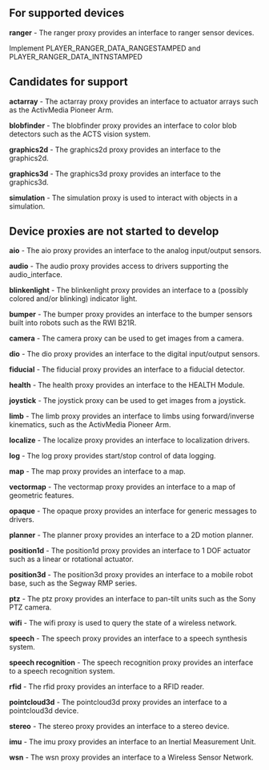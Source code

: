 
For supported devices
-------------------------------------
**ranger** - The ranger proxy provides an interface to ranger sensor devices.

Implement PLAYER_RANGER_DATA_RANGESTAMPED and PLAYER_RANGER_DATA_INTNSTAMPED

Candidates for support
--------------------------------------

**actarray** - The actarray proxy provides an interface to actuator arrays such as the ActivMedia Pioneer Arm.

**blobfinder** - The blobfinder proxy provides an interface to color blob detectors such as the ACTS vision system.

**graphics2d** - The graphics2d proxy provides an interface to the graphics2d.

**graphics3d** - The graphics3d proxy provides an interface to the graphics3d.

**simulation** - The simulation proxy is used to interact with objects in a simulation.

Device proxies are not started to develop
--------------------------------------

**aio** - The aio proxy provides an interface to the analog input/output sensors.

**audio** - The audio proxy provides access to drivers supporting the audio_interface.

**blinkenlight** - The blinkenlight proxy provides an interface to a (possibly colored and/or blinking) indicator light.

**bumper** - The bumper proxy provides an interface to the bumper sensors built into robots such as the RWI B21R.

**camera** - The camera proxy can be used to get images from a camera.

**dio** - The dio proxy provides an interface to the digital input/output sensors.

**fiducial** - The fiducial proxy provides an interface to a fiducial detector.

**health** - The health proxy provides an interface to the HEALTH Module.

**joystick** - The joystick proxy can be used to get images from a joystick.

**limb** - The limb proxy provides an interface to limbs using forward/inverse kinematics, such as the ActivMedia Pioneer Arm.

**localize** - The localize proxy provides an interface to localization drivers.

**log** - The log proxy provides start/stop control of data logging.

**map** - The map proxy provides an interface to a map.

**vectormap** - The vectormap proxy provides an interface to a map of geometric features.

**opaque** - The opaque proxy provides an interface for generic messages to drivers.

**planner** - The planner proxy provides an interface to a 2D motion planner.

**position1d** - The position1d proxy provides an interface to 1 DOF actuator such as a linear or rotational actuator.

**position3d** - The position3d proxy provides an interface to a mobile robot base, such as the Segway RMP series.

**ptz** - The ptz proxy provides an interface to pan-tilt units such as the Sony PTZ camera.

**wifi** - The wifi proxy is used to query the state of a wireless network.

**speech** - The speech proxy provides an interface to a speech synthesis system.

**speech recognition** - The speech recognition proxy provides an interface to a speech recognition system.

**rfid** - The rfid proxy provides an interface to a RFID reader.

**pointcloud3d** - The pointcloud3d proxy provides an interface to a pointcloud3d device.

**stereo** - The stereo proxy provides an interface to a stereo device.

**imu** - The imu proxy provides an interface to an Inertial Measurement Unit.

**wsn** - The wsn proxy provides an interface to a Wireless Sensor Network.
